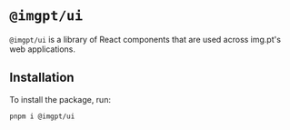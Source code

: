 # `@imgpt/ui`

`@imgpt/ui` is a library of React components that are used across img.pt's web applications.

## Installation

To install the package, run:

```bash
pnpm i @imgpt/ui
```
